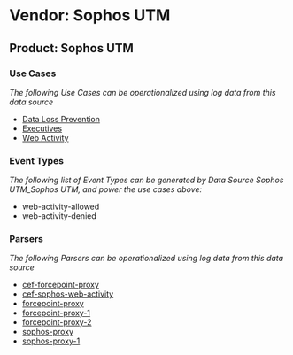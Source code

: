 Vendor: Sophos UTM
==================
Product: Sophos UTM
-------------------

### Use Cases

_The following Use Cases can be operationalized using log data from this data source_

* [Data Loss Prevention](usecase_data_loss_prevention.md)
* [Executives](usecase_executives.md)
* [Web Activity](usecase_web_activity.md)


### Event Types

_The following list of Event Types can be generated by Data Source Sophos UTM_Sophos UTM, and power the use cases above:_

- web-activity-allowed
- web-activity-denied


### Parsers

_The following Parsers can be operationalized using log data from this data source_

* [cef-forcepoint-proxy](parserContent_cef-forcepoint-proxy.md)
* [cef-sophos-web-activity](parserContent_cef-sophos-web-activity.md)
* [forcepoint-proxy](parserContent_forcepoint-proxy.md)
* [forcepoint-proxy-1](parserContent_forcepoint-proxy-1.md)
* [forcepoint-proxy-2](parserContent_forcepoint-proxy-2.md)
* [sophos-proxy](parserContent_sophos-proxy.md)
* [sophos-proxy-1](parserContent_sophos-proxy-1.md)
